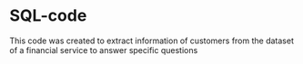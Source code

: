 # SQL-code
This code was created to extract information of customers from the dataset of a financial service to answer specific questions
